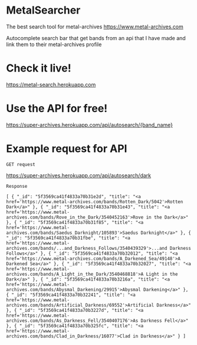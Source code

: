 # MetalSearcher

The best search tool for metal-archives https://www.metal-archives.com

Autocomplete search bar that get bands from an api that I have made and link them to their metal-archives profile

# Check it live!
https://metal-search.herokuapp.com

# Use the API for free!
https://super-archives.herokuapp.com/api/autosearch/{band_name}

# Example request for API

`GET request`

https://super-archives.herokuapp.com/api/autosearch/dark

`Response`

`[
    {
        "_id": "5f3569ca41f4833a70b31e2d",
        "title": "<a href='https://www.metal-archives.com/bands/Rotten_Dark/5042'>Rotten Dark</a>"
    },
    {
        "_id": "5f3569ca41f4833a70b31e43",
        "title": "<a href='https://www.metal-archives.com/bands/Rove_in_the_Dark/3540452163'>Rove in the Dark</a>"
    },
    {
        "_id": "5f3569ca41f4833a70b31f85",
        "title": "<a href='https://www.metal-archives.com/bands/Saedus_Darknight/105893'>Saedus Darknight</a>"
    },
    {
        "_id": "5f3569ca41f4833a70b31fbe",
        "title": "<a href='https://www.metal-archives.com/bands/...and_Darkness_Follows/3540439329'>...and Darkness Follows</a>"
    },
    {
        "_id": "5f3569ca41f4833a70b32012",
        "title": "<a href='https://www.metal-archives.com/bands/A_Darkened_Sea/49148'>A Darkened Sea</a>"
    },
    {
        "_id": "5f3569ca41f4833a70b32027",
        "title": "<a href='https://www.metal-archives.com/bands/A_Light_in_the_Dark/3540468818'>A Light in the Dark</a>"
    },
    {
        "_id": "5f3569ca41f4833a70b3216a",
        "title": "<a href='https://www.metal-archives.com/bands/Abysmal_Darkening/29915'>Abysmal Darkening</a>"
    },
    {
        "_id": "5f3569ca41f4833a70b32241",
        "title": "<a href='https://www.metal-archives.com/bands/Artificial_Darkness/69552'>Artificial Darkness</a>"
    },
    {
        "_id": "5f3569ca41f4833a70b3227d",
        "title": "<a href='https://www.metal-archives.com/bands/As_Darkness_Fell/3540407176'>As Darkness Fell</a>"
    },
    {
        "_id": "5f3569ca41f4833a70b325fc",
        "title": "<a href='https://www.metal-archives.com/bands/Clad_in_Darkness/16077'>Clad in Darkness</a>"
    }
]`
